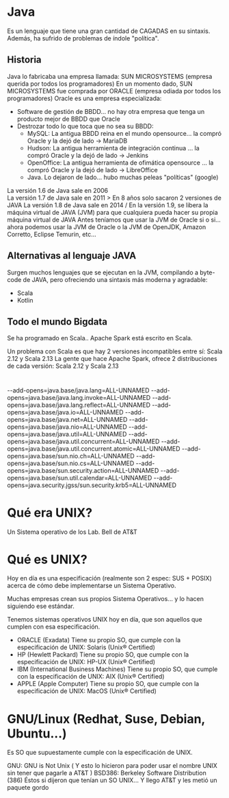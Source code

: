 # Java

Es un lenguaje que tiene una gran cantidad de CAGADAS en su sintaxis.
Además, ha sufrido de problemas de índole "política".

## Historia

Java lo fabricaba una empresa llamada: SUN MICROSYSTEMS (empresa querida por todos los programadores)
En un momento dado, SUN MICROSYSTEMS fue comprada por ORACLE (empresa odiada por todos los programadores)
Oracle es una empresa especializada:
- Software de gestión de BBDD... no hay otra empresa que tenga un producto mejor de BBDD que Oracle
- Destrozar todo lo que toca que no sea su BBDD:
  - MySQL: La antigua BBDD reina en el mundo opensource... la compró Oracle y la dejó de lado -> MariaDB
  - Hudson: La antigua herramienta de integración continua ... la compró Oracle y la dejó de lado -> Jenkins
  - OpenOffice: La antigua herramienta de ofimática opensource ... la compró Oracle y la dejó de lado -> LibreOffice
  - Java. Lo dejaron de lado... hubo muchas peleas "políticas" (google)

La versión 1.6 de Java sale en 2006 \
La versión 1.7 de Java sale en 2011  > En 8 años solo sacaron 2 versiones de JAVA
La versión 1.8 de Java sale en 2014 / 
En la versión 1.9, se libera la máquina virtual de JAVA (JVM) para que cualquiera pueda hacer su propia máquina virtual de JAVA
Antes teníamos que usar la JVM de Oracle si o si... ahora podemos usar la JVM de Oracle o la JVM de OpenJDK, Amazon Corretto, Eclipse Temurin, etc...

## Alternativas al lenguaje JAVA

Surgen muchos lenguajes que se ejecutan en la JVM, compilando a byte-code de JAVA, pero ofreciendo una sintaxis más moderna y agradable:
- Scala
- Kotlin

## Todo el mundo Bigdata

Se ha programado en Scala.. Apache Spark está escrito en Scala.

Un problema con Scala es que hay 2 versiones incompatibles entre sí: Scala 2.12 y Scala 2.13
La gente que hace Apache Spark, ofrece 2 distribuciones de cada versión: Scala 2.12 y Scala 2.13


# 
--add-opens=java.base/java.lang=ALL-UNNAMED 
--add-opens=java.base/java.lang.invoke=ALL-UNNAMED 
--add-opens=java.base/java.lang.reflect=ALL-UNNAMED 
--add-opens=java.base/java.io=ALL-UNNAMED 
--add-opens=java.base/java.net=ALL-UNNAMED 
--add-opens=java.base/java.nio=ALL-UNNAMED 
--add-opens=java.base/java.util=ALL-UNNAMED 
--add-opens=java.base/java.util.concurrent=ALL-UNNAMED 
--add-opens=java.base/java.util.concurrent.atomic=ALL-UNNAMED 
--add-opens=java.base/sun.nio.ch=ALL-UNNAMED 
--add-opens=java.base/sun.nio.cs=ALL-UNNAMED 
--add-opens=java.base/sun.security.action=ALL-UNNAMED 
--add-opens=java.base/sun.util.calendar=ALL-UNNAMED 
--add-opens=java.security.jgss/sun.security.krb5=ALL-UNNAMED

# Qué era UNIX?

Un Sistema operativo de los Lab. Bell de AT&T

# Qué es UNIX?

Hoy en día es una especificación (realmente son 2 espec: SUS + POSIX) acerca de cómo debe implementarse un Sistema Operativo.

Muchas empresas crean sus propios Sistema Operativos... y lo hacen siguiendo ese estándar.

Tenemos sistemas operativos UNIX hoy en día, que son aquellos que cumplen con esa especificación.

- ORACLE (Exadata) Tiene su propio SO, que cumple con la especificación de UNIX: Solaris (Unix® Certified)
- HP (Hewlett Packard) Tiene su propio SO, que cumple con la especificación de UNIX: HP-UX (Unix® Certified)
- IBM (International Business Machines) Tiene su propio SO, que cumple con la especificación de UNIX: AIX (Unix® Certified)
- APPLE (Apple Computer) Tiene su propio SO, que cumple con la especificación de UNIX: MacOS (Unix® Certified)

# GNU/Linux (Redhat, Suse, Debian, Ubuntu...)

Es SO que supuestamente cumple con la especificación de UNIX.

GNU: GNU is Not Unix ( Y esto lo hicieron para poder usar el nombre UNIX sin tener que pagarle a AT&T )
BSD386: Berkeley Software Distribution (386) Éstos si dijeron que tenían un SO UNIX... Y llego AT&T y les metió un paquete gordo
